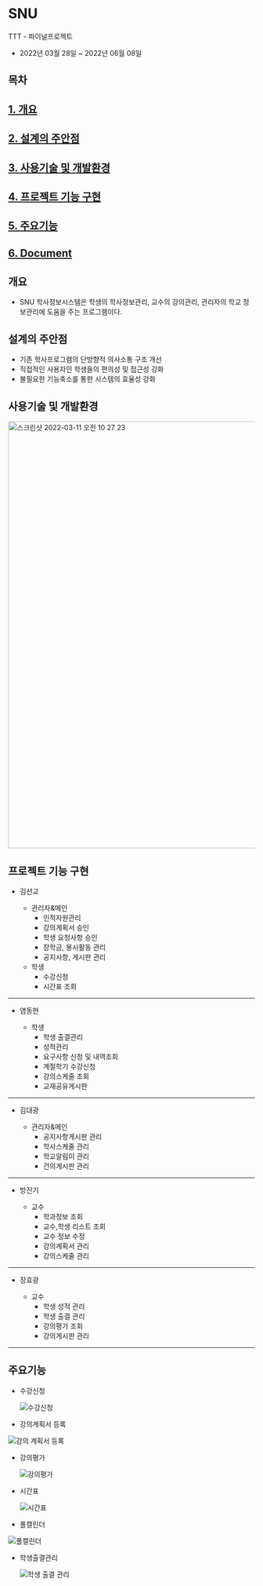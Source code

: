 # SNU
TTT - 파이널프로젝트

- 2022년 03월 28일 ~ 2022년 06월 08일

## 목차
## [1. 개요](#개요)
## [2. 설계의 주안점](#설계의-주안점 )
## [3. 사용기술 및 개발환경](#사용기술-및-개발환경)
## [4. 프로젝트 기능 구현](#프로젝트-기능-구현)
## [5. 주요기능](#주요기능)
## [6. Document](#Document)


## 개요
- SNU 학사정보시스템은 학생의 학사정보관리, 교수의 강의관리, 관리자의 학교 정보관리에 도움을 주는 프로그램이다.

## 설계의 주안점
- 기존 학사프로그램의 단방향적 의사소통 구조 개선
- 직접적인 사용자인 학생들의 편의성 및 접근성 강화
- 불필요한 기능축소를 통한 시스템의 효율성 강화

## 사용기술 및 개발환경

<img width="870" alt="스크린샷 2022-03-11 오전 10 27 23" src="https://user-images.githubusercontent.com/87789778/157785237-e1a9e066-3986-4238-bcb6-2e5ad6cdaa1f.png">

## 프로젝트 기능 구현
- 김선교

  - 관리자&메인
    - 인적자원관리
    - 강의계획서 승인
    - 학생 요청사항 승인
    - 장학금, 봉사활동 관리
    - 공지사항, 게시판 관리
  - 학생
    - 수강신청
    - 시간표 조회
---
- 염동현

  - 학생
    - 학생 출결관리
    - 성적관리
    - 요구사항 신청 및 내역조회
    - 계절학기 수강신청
    - 강의스케줄 조회
    - 교재공유게시판

---
- 김대광

  - 관리자&메인
    - 공지사항게시판 관리
    - 학사스케줄 관리
    - 학교알림이 관리
    - 건의게시판 관리
 
---
- 방진기

  - 교수
    - 학과정보 조회
    - 교수,학생 리스트 조회
    - 교수 정보 수정
    - 강의계획서 관리
    - 강의스케줄 관리
---
- 장효광

  - 교수
    - 학생 성적 관리
    - 학생 출결 관리
    - 강의평가 조회
    - 강의게시판 관리

---

## 주요기능

- 수강신청
  
  ![수강신청](https://user-images.githubusercontent.com/90033066/172543954-83477e58-692d-4d61-8a2c-fd1db7fe3384.PNG)


- 강의계획서 등록
 
 ![강의 계획서 등록](https://user-images.githubusercontent.com/90033066/172544224-3070d7ea-1217-4bc7-907e-031aa7041602.PNG)


- 강의평가
  
  ![강의평가](https://user-images.githubusercontent.com/90033066/172544370-b7fc85bf-317a-4f5c-9de6-6cddd73f1665.PNG)


- 시간표
  
  ![시간표](https://user-images.githubusercontent.com/90033066/172544607-8ff72c9f-fac7-4699-b4ed-e09580b8d878.PNG)


- 풀캘린더
 
 ![풀캘린더](https://user-images.githubusercontent.com/90033066/172544675-d28e7853-d82d-457d-91a2-527d02555dc6.PNG)


- 학생출결관리
  
  ![학생 출결 관리](https://user-images.githubusercontent.com/90033066/172544764-eedab447-425f-49ec-ae58-fb339cf5e900.PNG)

  
  

